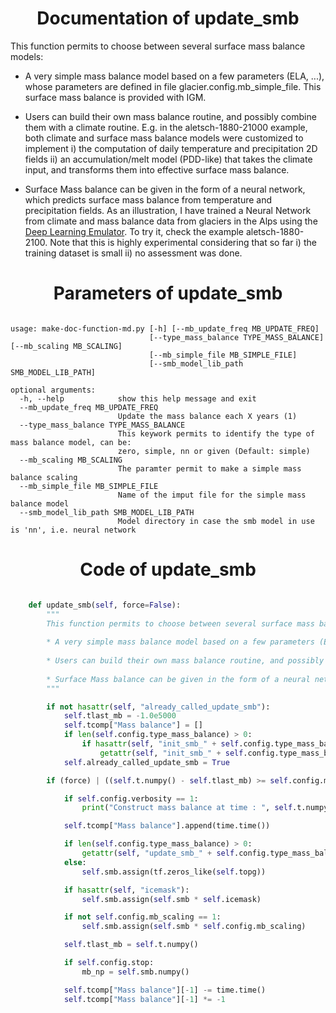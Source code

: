 

### <h1 align="center" id="title"> Documentation of update_smb </h1>



This function permits to choose between several surface mass balance models:

* A very simple mass balance model based on a few parameters (ELA, ...), whose parameters are defined in file glacier.config.mb_simple_file. This surface mass balance is provided with IGM.

* Users can build their own mass balance routine, and possibly combine them with a climate routine. E.g. in the aletsch-1880-21000 example, both climate and surface mass balance models were customized to implement i) the computation of daily temperature and precipitation 2D fields ii) an accumulation/melt model (PDD-like) that takes the climate input, and transforms them into effective surface mass balance.

* Surface Mass balance can be given in the form of a neural network, which predicts surface mass balance from temperature and precipitation fields. As an illustration, I have trained a Neural Network from climate and mass balance data from glaciers in the Alps using the [Deep Learning Emulator](https://github.com/jouvetg/dle). To try it, check the example aletsch-1880-2100. Note that this is highly experimental considering that so far i) the training dataset is small ii) no assessment was done.



### <h1 align="center" id="title"> Parameters of update_smb </h1>


``` 

usage: make-doc-function-md.py [-h] [--mb_update_freq MB_UPDATE_FREQ]
                               [--type_mass_balance TYPE_MASS_BALANCE] [--mb_scaling MB_SCALING]
                               [--mb_simple_file MB_SIMPLE_FILE]
                               [--smb_model_lib_path SMB_MODEL_LIB_PATH]

optional arguments:
  -h, --help            show this help message and exit
  --mb_update_freq MB_UPDATE_FREQ
                        Update the mass balance each X years (1)
  --type_mass_balance TYPE_MASS_BALANCE
                        This keywork permits to identify the type of mass balance model, can be:
                        zero, simple, nn or given (Default: simple)
  --mb_scaling MB_SCALING
                        The paramter permit to make a simple mass balance scaling
  --mb_simple_file MB_SIMPLE_FILE
                        Name of the imput file for the simple mass balance model
  --smb_model_lib_path SMB_MODEL_LIB_PATH
                        Model directory in case the smb model in use is 'nn', i.e. neural network
``` 



### <h1 align="center" id="title"> Code of update_smb </h1>


```python 

    def update_smb(self, force=False):
        """
        This function permits to choose between several surface mass balance models:
                
        * A very simple mass balance model based on a few parameters (ELA, ...), whose parameters are defined in file glacier.config.mb_simple_file. This surface mass balance is provided with IGM.
                
        * Users can build their own mass balance routine, and possibly combine them with a climate routine. E.g. in the aletsch-1880-21000 example, both climate and surface mass balance models were customized to implement i) the computation of daily temperature and precipitation 2D fields ii) an accumulation/melt model (PDD-like) that takes the climate input, and transforms them into effective surface mass balance.
                
        * Surface Mass balance can be given in the form of a neural network, which predicts surface mass balance from temperature and precipitation fields. As an illustration, I have trained a Neural Network from climate and mass balance data from glaciers in the Alps using the [Deep Learning Emulator](https://github.com/jouvetg/dle). To try it, check the example aletsch-1880-2100. Note that this is highly experimental considering that so far i) the training dataset is small ii) no assessment was done.
        """

        if not hasattr(self, "already_called_update_smb"):
            self.tlast_mb = -1.0e5000
            self.tcomp["Mass balance"] = []
            if len(self.config.type_mass_balance) > 0:
                if hasattr(self, "init_smb_" + self.config.type_mass_balance):
                    getattr(self, "init_smb_" + self.config.type_mass_balance)()
            self.already_called_update_smb = True

        if (force) | ((self.t.numpy() - self.tlast_mb) >= self.config.mb_update_freq):

            if self.config.verbosity == 1:
                print("Construct mass balance at time : ", self.t.numpy())

            self.tcomp["Mass balance"].append(time.time())

            if len(self.config.type_mass_balance) > 0:
                getattr(self, "update_smb_" + self.config.type_mass_balance)()
            else:
                self.smb.assign(tf.zeros_like(self.topg))

            if hasattr(self, "icemask"):
                self.smb.assign(self.smb * self.icemask)

            if not self.config.mb_scaling == 1:
                self.smb.assign(self.smb * self.config.mb_scaling)

            self.tlast_mb = self.t.numpy()

            if self.config.stop:
                mb_np = self.smb.numpy()

            self.tcomp["Mass balance"][-1] -= time.time()
            self.tcomp["Mass balance"][-1] *= -1

``` 

